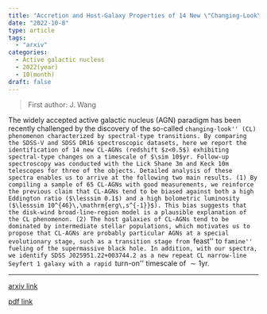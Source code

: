 ```yaml
---
title: "Accretion and Host-Galaxy Properties of 14 New \"Changing-Look\" Active Galactic Nuclei Identified from the SDSS-V Survey"
date: "2022-10-8"
type: article
tags:
  - "arxiv"
categories:
  - Active galactic nucleus
  - 2022(year)
  - 10(month)
draft: false
---
```

> First author: J. Wang

 The widely accepted active galactic nucleus (AGN) paradigm has been recently
challenged by the discovery of the so-called ``changing-look'' (CL) phenomenon
characterized by spectral-type transitions. By comparing the SDSS-V and SDSS
DR16 spectroscopic datasets, here we report the identification of 14 new
CL-AGNs (redshift $z<0.5$) exhibiting spectral-type changes on a timescale of
$\sim 10$yr. Follow-up spectroscopy was conducted with the Lick Shane 3m and
Keck 10m telescopes for three of the objects. Detailed analysis of these
spectra enables us to arrive at the following two main results. (1) By
compiling a sample of 65 CL-AGNs with good measurements, we reinforce the
previous claim that CL-AGNs tend to be biased against both a high Eddington
ratio ($\lesssim 0.1$) and a high bolometric luminosity ($\lesssim
10^{46}\,\mathrm{erg\,s^{-1}}$). This bias suggests that the disk-wind
broad-line-region model is a plausible explanation of the CL phenomenon. (2)
The host galaxies of CL-AGNs tend to be dominated by intermediate stellar
populations, which motivates us to propose that CL-AGNs are probably particular
AGNs at a special evolutionary stage, such as a transition stage from ``feast''
to ``famine'' fueling of the supermassive black hole. In addition, with our
spectra, we identify SDSS J025951.22+003744.2 as a new repeat CL narrow-line
Seyfert 1 galaxy with a rapid ``turn-on'' timescale of $\sim 1$yr.

---
[arxiv link](http://arxiv.org/abs/2210.03928v1)

[pdf link](http://arxiv.org/pdf/2210.03928v1)